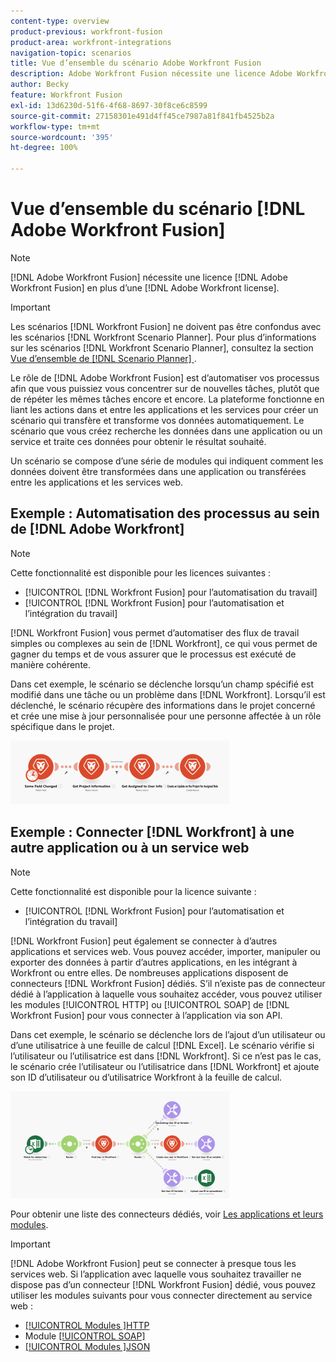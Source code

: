 ```yaml
---
content-type: overview
product-previous: workfront-fusion
product-area: workfront-integrations
navigation-topic: scenarios
title: Vue d’ensemble du scénario Adobe Workfront Fusion
description: Adobe Workfront Fusion nécessite une licence Adobe Workfront Fusion en plus d’une licence Adobe Workfront.
author: Becky
feature: Workfront Fusion
exl-id: 13d6230d-51f6-4f68-8697-30f8ce6c8599
source-git-commit: 27158301e491d4ff45ce7987a81f841fb4525b2a
workflow-type: tm+mt
source-wordcount: '395'
ht-degree: 100%

---
```


# Vue d’ensemble du scénario [!DNL Adobe Workfront Fusion]

>[!NOTE]
>
>[!DNL Adobe Workfront Fusion] nécessite une licence [!DNL Adobe Workfront Fusion] en plus d’une [!DNL Adobe Workfront license].

>[!IMPORTANT]
>
>Les scénarios [!DNL Workfront Fusion] ne doivent pas être confondus avec les scénarios [!DNL Workfront Scenario Planner]. Pour plus d’informations sur les scénarios [!DNL Workfront Scenario Planner], consultez la section[ Vue d’ensemble de  [!DNL Scenario Planner] ](../../scenario-planner/scenario-planner-overview.md).

Le rôle de [!DNL Adobe Workfront Fusion] est d’automatiser vos processus afin que vous puissiez vous concentrer sur de nouvelles tâches, plutôt que de répéter les mêmes tâches encore et encore. La plateforme fonctionne en liant les actions dans et entre les applications et les services pour créer un scénario qui transfère et transforme vos données automatiquement. Le scénario que vous créez recherche les données dans une application ou un service et traite ces données pour obtenir le résultat souhaité.

Un scénario se compose d’une série de modules qui indiquent comment les données doivent être transformées dans une application ou transférées entre les applications et les services web.

## Exemple : Automatisation des processus au sein de [!DNL Adobe Workfront]

>[!NOTE]
>
>Cette fonctionnalité est disponible pour les licences suivantes :
>
>* [!UICONTROL [!DNL Workfront Fusion] pour l’automatisation du travail]
>* [!UICONTROL [!DNL Workfront Fusion] pour l’automatisation et l’intégration du travail]

[!DNL Workfront Fusion] vous permet d’automatiser des flux de travail simples ou complexes au sein de [!DNL Workfront], ce qui vous permet de gagner du temps et de vous assurer que le processus est exécuté de manière cohérente.

Dans cet exemple, le scénario se déclenche lorsqu’un champ spécifié est modifié dans une tâche ou un problème dans [!DNL Workfront]. Lorsqu’il est déclenché, le scénario récupère des informations dans le projet concerné et crée une mise à jour personnalisée pour une personne affectée à un rôle spécifique dans le projet.

![](assets/fusion-template-example-350x102.png)

## Exemple : Connecter [!DNL Workfront] à une autre application ou à un service web

>[!NOTE]
>
>Cette fonctionnalité est disponible pour la licence suivante :
>
>* [!UICONTROL [!DNL Workfront Fusion] pour l’automatisation et l’intégration du travail]
>

[!DNL Workfront Fusion] peut également se connecter à d’autres applications et services web. Vous pouvez accéder, importer, manipuler ou exporter des données à partir d’autres applications, en les intégrant à Workfront ou entre elles. De nombreuses applications disposent de connecteurs [!DNL Workfront Fusion] dédiés. S’il n’existe pas de connecteur dédié à l’application à laquelle vous souhaitez accéder, vous pouvez utiliser les modules [!UICONTROL HTTP] ou [!UICONTROL SOAP] de [!DNL Workfront Fusion] pour vous connecter à l’application via son API.

Dans cet exemple, le scénario se déclenche lors de l’ajout d’un utilisateur ou d’une utilisatrice à une feuille de calcul [!DNL Excel]. Le scénario vérifie si l’utilisateur ou l’utilisatrice est dans [!DNL Workfront]. Si ce n’est pas le cas, le scénario crée l’utilisateur ou l’utilisatrice dans [!DNL Workfront] et ajoute son ID d’utilisateur ou d’utilisatrice Workfront à la feuille de calcul.

![](assets/fusion-integration-example--350x171.png)

Pour obtenir une liste des connecteurs dédiés, voir [Les applications et leurs modules](../../workfront-fusion/apps-and-their-modules/apps-and-their-modules.md).

>[!IMPORTANT]
>
>[!DNL Adobe Workfront Fusion] peut se connecter à presque tous les services web. Si l’application avec laquelle vous souhaitez travailler ne dispose pas d’un connecteur [!DNL Workfront Fusion] dédié, vous pouvez utiliser les modules suivants pour vous connecter directement au service web :
>
>* [[!UICONTROL Modules ]HTTP](../../workfront-fusion/apps-and-their-modules/http-modules/http-modules-1.md)
>* Module [[!UICONTROL SOAP] ](../../workfront-fusion/apps-and-their-modules/soap-module.md)
>* [[!UICONTROL Modules ]JSON](../../workfront-fusion/apps-and-their-modules/json-modules.md)
>
